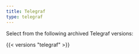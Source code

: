 ```yaml
---
title: Telegraf
type: telegraf
---
```


Select from the following archived Telegraf versions:

{{< versions "telegraf" >}}
